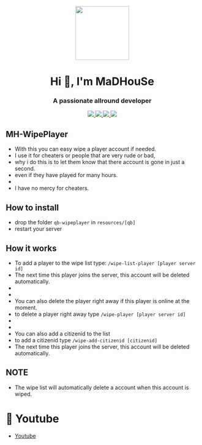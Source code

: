 <p align="center">
    <img width="140" src="https://icons.iconarchive.com/icons/iconarchive/red-orb-alphabet/128/Letter-M-icon.png" />  
    <h1 align="center">Hi 👋, I'm MaDHouSe</h1>
    <h3 align="center">A passionate allround developer </h3>    
</p>

<p align="center">
  <a href="https://github.com/MaDHouSe79/mh-wipeplayer/issues">
    <img src="https://img.shields.io/github/issues/MaDHouSe79/mh-wipeplayer"/> 
  </a>
  <a href="https://github.com/MaDHouSe79/mh-wipeplayer/network/members">
    <img src="https://img.shields.io/github/forks/MaDHouSe79/mh-wipeplayer"/> 
  </a>  
  <a href="https://github.com/MaDHouSe79/mh-wipeplayer/stargazers">
    <img src="https://img.shields.io/github/stars/MaDHouSe79/mh-wipeplayer?color=white"/> 
  </a>
  <a href="https://github.com/MaDHouSe79/mh-wipeplayer/blob/main/LICENSE">
    <img src="https://img.shields.io/github/license/MaDHouSe79/mh-wipeplayer?color=black"/> 
  </a>      
</p>


## MH-WipePlayer
- With this you can easy wipe a player account if needed.
- I use it for cheaters or people that are very rude or bad, 
- why i do this is to let them know that there account is gone in just a second.
- even if they have played for many hours.
- 
- I have no mercy for cheaters.

## How to install
- drop the folder `qb-wipeplayer` in `resources/[qb]`
- restart your server

## How it works
- To add a player to the wipe list type: `/wipe-list-player [player server id]`
- The next time this player joins the server, this account will be deleted automatically.
- 
- 
- You can also delete the player right away if this player is online at the moment.
- to delete a player right away type `/wipe-player [player server id]`
- 
- 
- You can also add a citizenid to the list
- to add a citizenid type `/wipe-add-citizenid [citizenid]`
- The next time this player joins the server, this account will be deleted automatically.

## NOTE
- The wipe list will automatically delete a account when this account is wiped.

# 🙈 Youtube
- [Youtube](https://www.youtube.com/c/MaDHouSe79)
